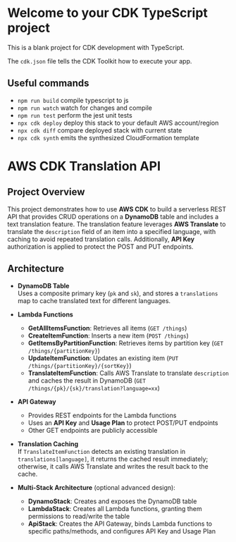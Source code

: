 # Welcome to your CDK TypeScript project

This is a blank project for CDK development with TypeScript.

The `cdk.json` file tells the CDK Toolkit how to execute your app.

## Useful commands

* `npm run build`   compile typescript to js
* `npm run watch`   watch for changes and compile
* `npm run test`    perform the jest unit tests
* `npx cdk deploy`  deploy this stack to your default AWS account/region
* `npx cdk diff`    compare deployed stack with current state
* `npx cdk synth`   emits the synthesized CloudFormation template
# AWS CDK Translation API

## Project Overview

This project demonstrates how to use **AWS CDK** to build a serverless REST API that provides CRUD operations on a **DynamoDB** table and includes a text translation feature. The translation feature leverages **AWS Translate** to translate the `description` field of an item into a specified language, with caching to avoid repeated translation calls. Additionally, **API Key** authorization is applied to protect the POST and PUT endpoints.

## Architecture

- **DynamoDB Table**  
  Uses a composite primary key (`pk` and `sk`), and stores a `translations` map to cache translated text for different languages.

- **Lambda Functions**  
  - **GetAllItemsFunction**: Retrieves all items (`GET /things`)  
  - **CreateItemFunction**: Inserts a new item (`POST /things`)  
  - **GetItemsByPartitionFunction**: Retrieves items by partition key (`GET /things/{partitionKey}`)  
  - **UpdateItemFunction**: Updates an existing item (`PUT /things/{partitionKey}/{sortKey}`)  
  - **TranslateItemFunction**: Calls AWS Translate to translate `description` and caches the result in DynamoDB (`GET /things/{pk}/{sk}/translation?language=xx`)

- **API Gateway**  
  - Provides REST endpoints for the Lambda functions  
  - Uses an **API Key** and **Usage Plan** to protect POST/PUT endpoints  
  - Other GET endpoints are publicly accessible

- **Translation Caching**  
  If `TranslateItemFunction` detects an existing translation in `translations[language]`, it returns the cached result immediately; otherwise, it calls AWS Translate and writes the result back to the cache.

- **Multi-Stack Architecture** (optional advanced design):
  - **DynamoStack**: Creates and exposes the DynamoDB table  
  - **LambdaStack**: Creates all Lambda functions, granting them permissions to read/write the table  
  - **ApiStack**: Creates the API Gateway, binds Lambda functions to specific paths/methods, and configures API Key and Usage Plan